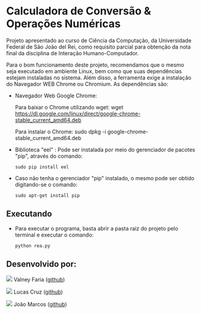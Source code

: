 # Calculadora de Conversão & Operações Numéricas
Projeto apresentado ao curso de Ciência da Computação, da
Universidade Federal de São João del Rei, como requisito parcial 
para obtenção da nota final da disciplina de Interação Humano-Computador.

Para o bom funcionamento deste projeto, recomendamos que o mesmo seja executado em ambiente Linux, bem como que suas dependências estejam instaladas no sistema. Além disso, a ferramenta exige a instalação do Navegador WEB Chrome ou Chromium.
As dependências são:
- Navegador Web Google Chrome:

	Para baixar o Chrome utilizando wget:
      wget https://dl.google.com/linux/direct/google-chrome-stable_current_amd64.deb
	
	Para instalar o Chrome:
        sudo dpkg -i google-chrome-stable_current_amd64.deb

- Biblioteca "eel" : Pode ser instalada por meio do gerenciador de pacotes "pip", através do comando:

      sudo pip install eel
 
- Caso não tenha o gerenciador "pip" instalado, o mesmo pode ser obtido digitando-se o comando:

      sudo apt-get install pip

## Executando
- Para executar o programa, basta abrir a pasta raiz do projeto pelo terminal e executar o comando:

      python rea.py
      


## Desenvolvido por:
![](https://github.com/ValneyFaria.png?size=100)
Valney Faria ([github](https://github.com/ValneyFaria))

![](https://github.com/Lucasgscruz.png?size=100)
Lucas Cruz ([github](https://github.com/lucasgscruz))

![](https://github.com/jmoszx.png?size=100)
João Marcos ([github](https://github.com/jmoszx))
